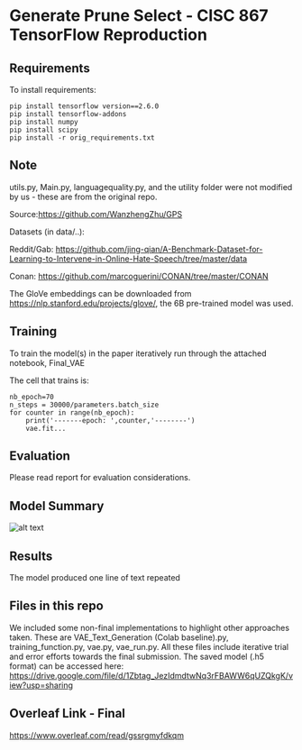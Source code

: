 # Generate Prune Select - CISC 867 TensorFlow Reproduction

## Requirements
To install requirements:
```setup
pip install tensorflow version==2.6.0
pip install tensorflow-addons
pip install numpy
pip install scipy
pip install -r orig_requirements.txt
```

## Note
utils.py, Main.py, languagequality.py, and the utility folder were not modified by us - these are from the original repo.

Source:https://github.com/WanzhengZhu/GPS

Datasets (in data/..):

Reddit/Gab: https://github.com/jing-qian/A-Benchmark-Dataset-for-Learning-to-Intervene-in-Online-Hate-Speech/tree/master/data

Conan: https://github.com/marcoguerini/CONAN/tree/master/CONAN

The GloVe embeddings can be downloaded from https://nlp.stanford.edu/projects/glove/, the 6B pre-trained model was used.
## Training
To train the model(s) in the paper iteratively run through the attached notebook, Final_VAE

The cell that trains is:
```
nb_epoch=70
n_steps = 30000/parameters.batch_size 
for counter in range(nb_epoch):
    print('-------epoch: ',counter,'--------')
    vae.fit...
```

## Evaluation
Please read report for evaluation considerations.


## Model Summary
![alt text](https://github.com/rholford]/867_project/blob/main/summary.PNG?raw=true)



## Results
The model produced one line of text repeated

## Files in this repo
We included some non-final implementations to highlight other approaches taken. These are VAE_Text_Generation (Colab baseline).py, training_function.py, vae.py, vae_run.py. All these files include iterative trial and error efforts towards the final submission. 
The saved model (.h5 format) can be accessed here: https://drive.google.com/file/d/1Zbtag_JezIdmdtwNq3rFBAWW6qUZQkgK/view?usp=sharing

## Overleaf Link - Final
https://www.overleaf.com/read/gssrgmyfdkqm
